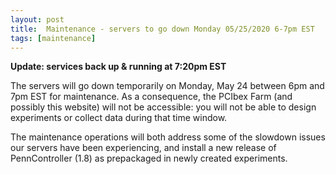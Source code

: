 ```yaml
---
layout: post
title:  Maintenance - servers to go down Monday 05/25/2020 6-7pm EST
tags: [maintenance]
---
```


**Update: services back up & running at 7:20pm EST**

The servers will go down temporarily on Monday, May 24 between 6pm and 7pm EST for maintenance. As a consequence, the PCIbex Farm (and possibly this website) will not be accessible: you will not be able to design experiments or collect data during that time window.

The maintenance operations will both address some of the slowdown issues our servers have been experiencing, and install a new release of PennController (1.8) as prepackaged in newly created experiments.
